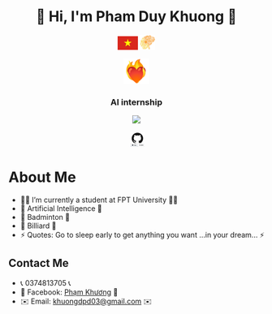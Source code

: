 <h1 align="center"> 👋 Hi, I'm Pham Duy Khuong 👋 </h1>
<div align="center" style="text-align:center;">
    <img src="https://github.com/KhuongApLuc/KhuongApLuc/blob/main/quoc-ky-viet-nam.jpg" width="40" style="display:inline-block;"/>
    <img src="https://github.com/KhuongApLuc/KhuongApLuc/blob/main/AI%20CLUB%20LOGO.png" width="30" style="display:inline-block;"/>
</div>
<p align="center"><img src="https://github.com/KhuongApLuc/KhuongApLuc/blob/main/cora%C3%A7%C3%A3o-fogo.gif "width="50"/>
<h3 align="center"> AI internship </h3>
<p align="center"><img src="https://camo.githubusercontent.com/f830d07ccee2ad1eb6aa55b9e896018f1770f43f2b1067166887384818107866/68747470733a2f2f696d672e736869656c64732e696f2f7374617469632f76313f6c6162656c3d50726f66696c652b7669657773266d6573736167653d3132333435363738393026636f6c6f723d666636396234" />
<div align="center" style="text-align:center;">
    <img src=""/>
    <img src= "https://github.com/KhuongApLuc/KhuongApLuc/blob/main/github-10000.jpg " width="30" style="display:inline-block;"/>
</div>
           
<!DOCTYPE html>
<html lang="en">
<head>
    <meta charset="UTF-8">
    <meta name="viewport" content="width=device-width, initial-scale=1.0">
</head>
    
<body>
    <h1>About Me</h1>
    <ul>
        <li>🧑‍🎓 I’m currently a student at FPT University 🧑‍🎓</li>
        <li>🤖 Artificial Intelligence 🤖</li>
        <li>🏸 Badminton 🏸</li>
        <li>🎱 Billiard 🎱</li>
        <li>⚡ Quotes: Go to sleep early to get anything you want ...in your dream... ⚡</li>
    </ul>
    <h2>Contact Me</h2>
    <ul>
        <li>📞 0374813705 📞</li>
        <li>💭 Facebook: <a href="https://www.facebook.com/profile.php?id=100013776404180">Phạm Khương</a> 💭</li>
        <li>✉️ Email: <a href="mailto:khuongdpd03@gmail.com">khuongdpd03@gmail.com</a> ✉️</li>
    </ul>
</body>
</html>

